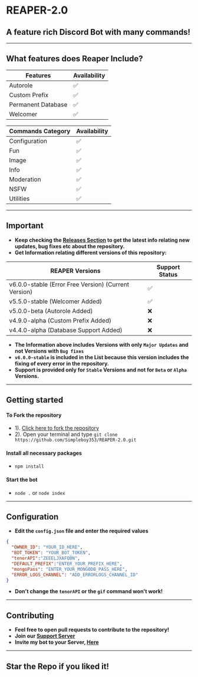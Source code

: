# REAPER-2.0

## A feature rich Discord Bot with many commands!

---

## What features does Reaper Include?

| Features             | Availability |
| -------------------- | ------------ |
| Autorole             |     ✅       |
| Custom Prefix        |     ✅       |
| Permanent Database   |     ✅       |
| Welcomer             |     ✅       |

| Commands Category      | Availability |
| ---------------------- | ------------ |
| Configuration          |     ✅       |
| Fun                    |     ✅       |
| Image                  |     ✅       |
| Info                   |     ✅       |
| Moderation             |     ✅       |
| NSFW                   |     ✅       |
| Utilities              |     ✅       |

---

## Important
- **Keep checking the [Releases Section](https://github.com/Simpleboy353/REAPER-2.0/releases) to get the latest info relating new updates, bug fixes etc about the repository.**
- **Get Information relating different versions of this repository:**

|              REAPER Versions                           | Support Status |
| ------------------------------------------------------ | -------------- |
| v6.0.0-stable (Error Free Version) (Current Version)   |       ✅       |
| v5.5.0-stable (Welcomer Added)                         |       ✅       |
| v5.0.0-beta (Autorole Added)                           |       ❌       |
| v4.9.0-alpha (Custom Prefix Added)                     |       ❌       |
| v4.4.0-alpha (Database Support Added)                  |       ❌       |

- **The Information above includes Versions with only `Major Updates` and not Versions with `Bug fixes`**
- **`v6.0.0-stable` is included in the List because this version includes the fixing of every error in the repository.**
- **Support is provided only for `Stable` Versions and not for `Beta` or `Alpha` Versions.**

---

## Getting started
#### To Fork the repository
- 1). [Click here to fork the repository](https://github.com/Simpleboy353/REAPER-2.0)
- 2). Open your terminal and type `git clone https://github.com/Simpleboy353/REAPER-2.0.git`
#### Install all necessary packages
- `npm install`
#### Start the bot
- `node .` or `node index`

---

## Configuration
- **Edit the `config.json` file and enter the  required values**
```json
{
  "OWNER_ID": "YOUR_ID_HERE",
  "BOT_TOKEN": "YOUR_BOT_TOKEN",
  "tenorAPI":"ZEEELJXAFQBN",
  "DEFAULT_PREFIX":"ENTER_YOUR_PREFIX_HERE",
  "mongoPass": "ENTER_YOUR_MONGODB_PASS_HERE",
  "ERROR_LOGS_CHANNEL": "ADD_ERRORLOGS_CHANNEL_ID"
}
```
- **Don't change the `tenorAPI` or the `gif` command won't work!**

---

## Contributing
- **Feel free to open pull requests to contribute to the repository!**
- **Join our [Support Server](https://discord.gg/VxgQvDfyDK)**
- **Invite my bot to your Server, [Here](https://discord.com/oauth2/authorize?client_id=733670294086221865&permissions=1584921983&scope=bot)**

---

## Star the Repo if you liked it!
